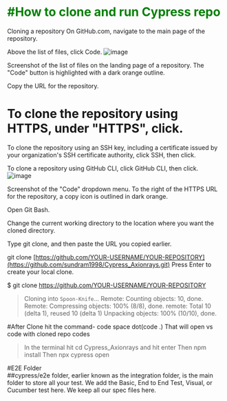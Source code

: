 <h1><span style="color: green"> #How to clone and run Cypress repo </span></h1>
Cloning a repository
On GitHub.com, navigate to the main page of the repository.

Above the list of files, click  Code.
![image](https://github.com/sundram1998/Cypress_Axionrays/assets/67402167/b04482b0-bb9a-4472-83b4-9d2ac69f36e5)



Screenshot of the list of files on the landing page of a repository. The "Code" button is highlighted with a dark orange outline.

Copy the URL for the repository.

<h1>To clone the repository using HTTPS, under "HTTPS", click.</h1>

To clone the repository using an SSH key, including a certificate issued by your organization's SSH certificate authority, click SSH, then click.

To clone a repository using GitHub CLI, click GitHub CLI, then click.
![image](https://github.com/sundram1998/Cypress_Axionrays/assets/67402167/88b9ffc2-f15a-4774-ac39-b2b3ba55e496)



Screenshot of the "Code" dropdown menu. To the right of the HTTPS URL for the repository, a copy icon is outlined in dark orange.

Open Git Bash.

Change the current working directory to the location where you want the cloned directory.

Type git clone, and then paste the URL you copied earlier.

git clone [https://github.com/YOUR-USERNAME/YOUR-REPOSITORY](https://github.com/sundram1998/Cypress_Axionrays.git)
Press Enter to create your local clone.

$ git clone https://github.com/YOUR-USERNAME/YOUR-REPOSITORY
> Cloning into `Spoon-Knife`...
> Remote: Counting objects: 10, done.
> Remote: Compressing objects: 100% (8/8), done.
> remote: Total 10 (delta 1), reused 10 (delta 1)
> Unpacking objects: 100% (10/10), done.

#After Clone hit the command- code space dot(code .) That will open vs code with cloned repo codes
> In the terminal hit cd Cypress_Axionrays and hit enter
> Then npm install
> Then npx cypress open


#E2E Folder<br/>
##cypress/e2e folder, earlier known as the integration folder, is the main folder to store all your test. We add the Basic, End to End Test, Visual, or Cucumber test here. We keep all our spec files here.<br/>
